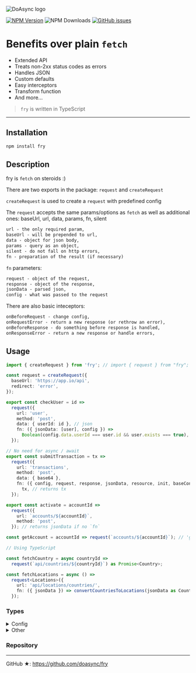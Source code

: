 ![DoAsync logo](https://leonardo.osnova.io/cf1dd2d1-f854-97b5-4707-406bcbf0d69c)

[![NPM Version][npm-image]][npm-url] ![NPM Downloads][downloads-image] [![GitHub issues][issues-image]][issues-url]

[npm-image]: https://img.shields.io/npm/v/fry.svg
[npm-url]: https://www.npmjs.com/package/fry
[downloads-image]: https://img.shields.io/npm/dw/fry.svg
[deps-image]: https://david-dm.org/doasync/fry.svg
[issues-image]: https://img.shields.io/github/issues/doasync/fry.svg
[issues-url]: https://github.com/doasync/fry/issues

# Benefits over plain `fetch`

- Extended API
- Treats non-2xx status codes as errors
- Handles JSON
- Custom defaults
- Easy interceptors
- Transform function
- And more...

> `fry` is written in TypeScript

---

## Installation

```bash
npm install fry
```

## Description

fry is `fetch` on steroids :)

There are two exports in the package: `request` and `createRequest`

`createRequest` is used to create a `request` with predefined config

The `request` accepts the same params/options as `fetch` as well as additional ones: baseUrl, url, data, params, fn, silent

```md
url - the only required param,
baseUrl - will be prepended to url,
data - object for json body,
params - query as an object,
silent - do not fall on http errors,
fn - preparation of the result (if necessary)
```

`fn` parameters:

```md
request - object of the request,
response - object of the response,
jsonData - parsed json,
config - what was passed to the request
```

There are also basic inteceptors:

```md
onBeforeRequest - change config,
onRequestError - return a new response (or rethrow an error),
onBeforeResponse - do something before response is handled,
onResponseError - return a new response or handle errors,
```

## Usage

```typescript
import { createRequest } from 'fry'; // import { request } from "fry";

const request = createRequest({
  baseUrl: 'https://app.io/api',
  redirect: 'error',
});

export const checkUser = id =>
  request({
    url: 'user',
    method: 'post',
    data: { userId: id }, // json
    fn: ({ jsonData: [user], config }) =>
      Boolean(config.data.userId === user.id && user.exists === true), // return boolean
  });

// No need for async / await
export const submitTransaction = tx =>
  request({
    url: 'transactions',
    method: 'post',
    data: { base64 },
    fn: ({ config, request, response, jsonData, resource, init, baseConfig }) =>
      tx, // returns tx
  });

export const activate = accountId =>
  request({
    url: `accounts/${accountId}`,
    method: 'post',
  }); // returns jsonData if no `fn`

const getAccount = accountId => request(`accounts/${accountId}`); // 'get' method is default

// Using TypeScript

const fetchCountry = async countryId =>
  request(`api/countries/${countryId}`) as Promise<Country>;

const fetchLocations = async () =>
  request<Locations>({
    url: 'api/locations/countries/',
    fn: ({ jsonData }) => convertCountriesToLocations(jsonData as Country[]),
  });
```

### Types

<details>
<summary>
  Config
</summary>

```ts
export type Config<R = unknown> = {
  url?: Url;
  baseUrl?: BaseUrl;
  params?: Params;
  data?: Json;
  fn?: Fn<R>;
  silent?: boolean;
  onBeforeRequest?: (config: Config<R>) => Config<R> | Promise<Config<R>>;
  onRequestError?: (meta: {
    config: Config<R>;
    request: Request;
    error: unknown;
  }) => Response | Promise<Response>;
  onBeforeResponse?: (meta: {
    config: Config<R>;
    response: Response;
    request: Request;
  }) => Response | Promise<Response>;
  onResponseError?: (meta: {
    config: Config<R>;
    response: Response;
    request: Request;
    error: Error;
  }) => Response | Promise<Response>;
} & RequestInit;
```

</details>

<details>
<summary>
  Other
</summary>

```ts
export type Json = JsonPrimitive | JsonObject | JsonArray;
export type JsonPrimitive = string | number | boolean | null;
export type JsonObject = { [key: string]: Json };
export type JsonArray = Json[];

export type ObjectString = { [key: string]: string };

export type Params = string[][] | ObjectString | string | URLSearchParams;
export type Url = string;
export type BaseUrl = string;

export type Fn<R = unknown> = (meta: {
  config: ConfigFn<R>;
  request: Request;
  response: Response;
  jsonData?: unknown;
}) => R;
```

</details>

### Repository

---

GitHub ★: https://github.com/doasync/fry
